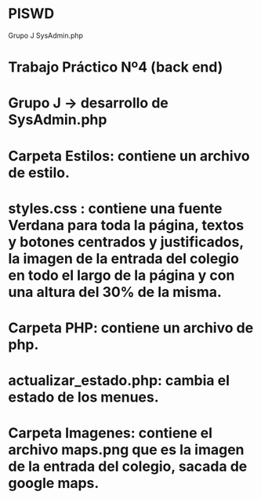 # PISWD
Grupo J SysAdmin.php


# Trabajo Práctico Nº4 (back end)
# Grupo J -> desarrollo de SysAdmin.php

# Carpeta Estilos: contiene un archivo de estilo.
#   styles.css : contiene una fuente Verdana para toda la página, textos y botones centrados y justificados,  la imagen de la entrada del colegio en todo el largo de la página y con una altura del 30% de la misma.

# Carpeta PHP: contiene un archivo de php.
#   actualizar_estado.php: cambia el estado de los menues.

# Carpeta Imagenes: contiene el archivo maps.png que es la imagen de la entrada del colegio, sacada de google maps.
